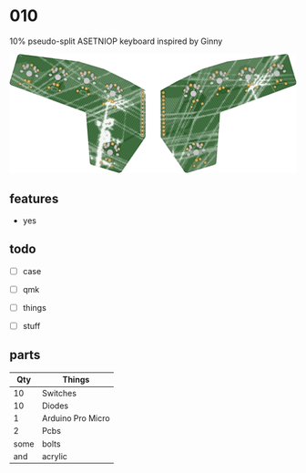 # 010

10% pseudo-split ASETNIOP keyboard inspired by Ginny

<img src="pics/pcb.png" />

## features

* yes


## todo

- [ ] case
- [ ] qmk
- [ ] things
- [ ] stuff


## parts

| Qty | Things |
| --- | --- |
| 10 | Switches |
| 10 | Diodes |
| 1 | Arduino Pro Micro |
| 2 | Pcbs |
| some | bolts |
| and | acrylic |